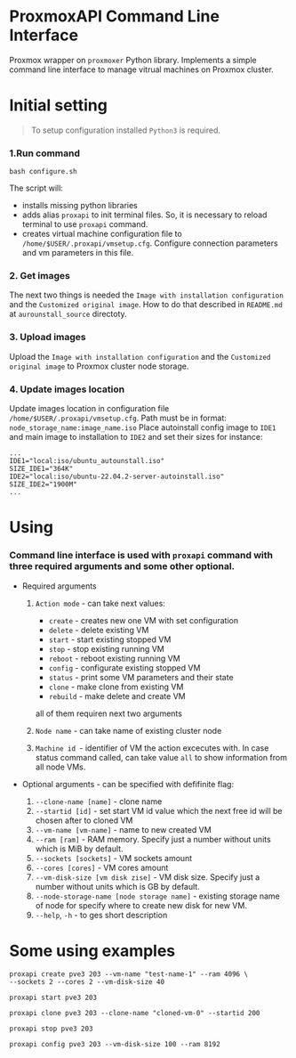 # ProxmoxAPI Command Line Interface
Proxmox wrapper on `proxmoxer` Python library. Implements a simple command line interface to manage vitrual machines on Proxmox cluster.

# Initial setting
> To setup configuration installed `Python3` is required.

### 1.Run command
```
bash configure.sh
```
The script will:
- installs missing python libraries
- adds alias `proxapi` to init terminal files. So, it is necessary to reload terminal to use `proxapi` command.
- creates virtual machine configuration file to `/home/$USER/.proxapi/vmsetup.cfg`. Configure connection parameters and vm parameters in this file.

### 2. Get images
The next two things is needed the `Image with installation configuration` and the `Customized original image`. How to do that described in `README.md` at `aurounstall_source` directoty.

### 3. Upload images
Upload the `Image with installation configuration` and the `Customized original image` to Proxmox cluster node storage.

### 4. Update images location
Update images location in configuration file `/home/$USER/.proxapi/vmsetup.cfg`. Path must be in format: `node_storage_name:image_name.iso`
Place autoinstall config image to `IDE1` and main image to installation to `IDE2` and set their sizes for instance:
```
...
IDE1="local:iso/ubuntu_autounstall.iso"
SIZE_IDE1="364K"
IDE2="local:iso/ubuntu-22.04.2-server-autoinstall.iso"
SIZE_IDE2="1900M"
...
```

# Using
### Command line interface is used with `proxapi` command with three required arguments and some other optional.
- Required arguments
    1. `Action mode` - can take next values:  
        - `create` - creates new one VM with set configuration  
        - `delete` - delete existing VM  
        - `start` - start existing stopped VM  
        - `stop` - stop existing running VM  
        - `reboot` - reboot existing running VM  
        - `config` - configurate existing stopped VM  
        - `status` - print some VM parameters and their state  
        - `clone` - make clone from existing VM  
        - `rebuild` - make delete and create VM  

        all of them requiren next two arguments
    
    2. `Node name` - can take name of existing cluster node

    3. `Machine id `- identifier of VM the action excecutes with. In case status command called, can take value `all` to show information from all node VMs.

- Optional arguments - can be specified with defifinite flag:
    1. `--clone-name [name]` - clone name
    2. `--startid [id]` - set start VM id value which the next free id will be chosen after to cloned VM
    3. `--vm-name [vm-name]` - name to new created VM
    4. `--ram [ram]` - RAM memory. Specify just a number without units which is MiB by default.
    5. `--sockets [sockets]` - VM sockets amount
    6. `--cores [cores]` - VM cores amount
    7. `--vm-disk-size [vm disk zise]` - VM disk size. Specify just a number without units which is GB by default.
    8. `--node-storage-name [node storage name]` - existing storage name of node for specify where to create new disk for new VM.
    9. `--help`, `-h` - to ges short description

# Some using examples
```
proxapi create pve3 203 --vm-name "test-name-1" --ram 4096 \
--sockets 2 --cores 2 --vm-disk-size 40
```
```
proxapi start pve3 203
```
```
proxapi clone pve3 203 --clone-name "cloned-vm-0" --startid 200
```
```
proxapi stop pve3 203
```
```
proxapi config pve3 203 --vm-disk-size 100 --ram 8192
```
